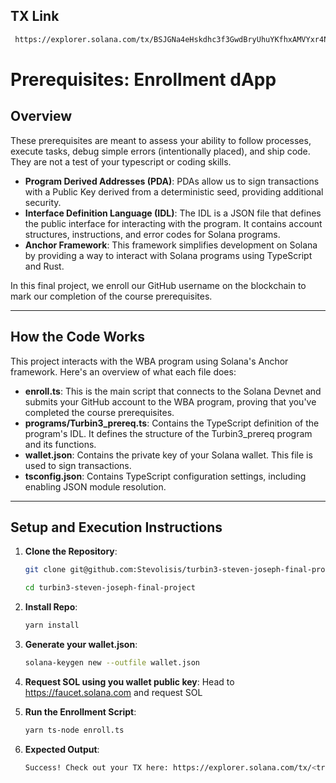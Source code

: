 ## TX Link
```bash 
 https://explorer.solana.com/tx/BSJGNa4eHskdhc3f3GwdBryUhuYKfhxAMVYxr4NdWwThmQeqmf8hbkNY5i5CvM2zZ3iVpcDv9aecqDmHg9NmkY4?cluster=devnet
```

# Prerequisites: Enrollment dApp

## Overview
These prerequisites are meant to assess your ability to follow processes, execute tasks, debug
simple errors (intentionally placed), and ship code. They are not a test of your typescript or
coding skills.

- **Program Derived Addresses (PDA)**: PDAs allow us to sign transactions with a Public Key derived from a deterministic seed, providing additional security.
- **Interface Definition Language (IDL)**: The IDL is a JSON file that defines the public interface for interacting with the program. It contains account structures, instructions, and error codes for Solana programs.
- **Anchor Framework**: This framework simplifies development on Solana by providing a way to interact with Solana programs using TypeScript and Rust.

In this final project, we enroll our GitHub username on the blockchain to mark our completion of the course prerequisites.

---

## How the Code Works
This project interacts with the WBA program using Solana's Anchor framework. Here's an overview of what each file does:

- **enroll.ts**: This is the main script that connects to the Solana Devnet and submits your GitHub account to the WBA program, proving that you've completed the course prerequisites.
- **programs/Turbin3_prereq.ts**: Contains the TypeScript definition of the program's IDL. It defines the structure of the Turbin3_prereq program and its functions.
- **wallet.json**: Contains the private key of your Solana wallet. This file is used to sign transactions.
- **tsconfig.json**: Contains TypeScript configuration settings, including enabling JSON module resolution.

---

## **Setup and Execution Instructions**

1. **Clone the Repository**:
   ```bash
   git clone git@github.com:Stevolisis/turbin3-steven-joseph-final-project.git
    ```
    ```bash 
    cd turbin3-steven-joseph-final-project
    ```

2. **Install Repo**:
   ```bash
   yarn install
    ```

3. **Generate your wallet.json**:
   ```bash
   solana-keygen new --outfile wallet.json
    ```

4. **Request SOL using you wallet public key**:
   Head to https://faucet.solana.com and request SOL

5. **Run the Enrollment Script**:
   ```bash
   yarn ts-node enroll.ts
    ```

6. **Expected Output**:
   ```bash
   Success! Check out your TX here: https://explorer.solana.com/tx/<transaction-hash>?cluster=devnet
    ```
    